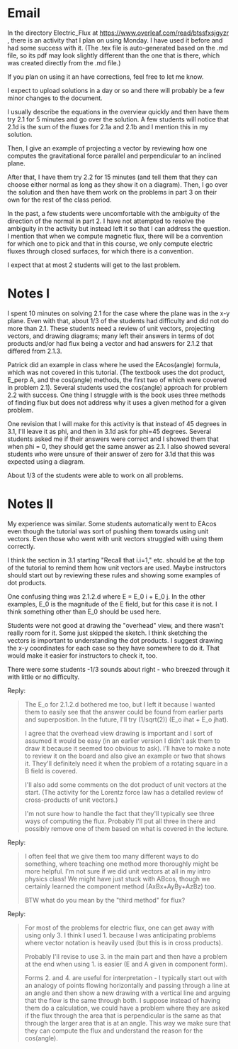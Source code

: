 # Email

In the directory Electric_Flux at https://www.overleaf.com/read/btssfxsjgyzr , there is an activity that I plan on using Monday. I have used it before and had some success with it. (The .tex file is auto-generated based on the .md file, so its pdf may look slightly different than the one that is there, which was created directly from the .md file.) 

If you plan on using it an have corrections, feel free to let me know.

I expect to upload solutions in a day or so and there will probably be a few minor changes to the document.

I usually describe the equations in the overview quickly and then have them try 2.1 for 5 minutes and go over the solution. A few students will notice that 2.1d is the sum of the fluxes for 2.1a and 2.1b and I mention this in my solution.

Then, I give an example of projecting a vector by reviewing how one computes the gravitational force parallel and perpendicular to an inclined plane.

After that, I have them try 2.2 for 15 minutes (and tell them that they can choose either normal as long as they show it on a diagram). Then, I go over the solution and then have them work on the problems in part 3 on their own for the rest of the class period.

In the past, a few students were uncomfortable with the ambiguity of the direction of the normal in part 2. I have not attempted to resolve the ambiguity in the activity but instead left it so that I can address the question. I mention that when we compute magnetic flux, there will be a convention for which one to pick and that in this course, we only compute electric fluxes through closed surfaces, for which there is a convention.

I expect that at most 2 students will get to the last problem.

# Notes I

I spent 10 minutes on solving 2.1 for the case where the plane was in the x-y plane. Even with that, about 1/3 of the students had difficulty and did not do more than 2.1. These students need a review of unit vectors, projecting vectors, and drawing diagrams; many left their answers in terms of dot products and/or had flux being a vector and had answers for 2.1.2 that differed from 2.1.3.

Patrick did an example in class where he used the EAcos(angle) formula, which was not covered in this tutorial. (The textbook uses the dot product, E_perp A, and the cos(angle) methods, the first two of which were covered in problem 2.1). Several students used the cos(angle) approach for problem 2.2 with success. One thing I struggle with is the book uses three methods of finding flux but does not address why it uses a given method for a given problem.

One revision that I will make for this activity is that instead of 45 degrees in 3.1, I'll leave it as phi, and then in 3.1d ask for phi=45 degrees. Several students asked me if their answers were correct and I showed them that when phi = 0, they should get the same answer as 2.1. I also showed several students who were unsure of their answer of zero for 3.1d that this was expected using a diagram.

About 1/3 of the students were able to work on all problems.

# Notes II

My experience was similar. Some students automatically went to EAcos even though the tutorial was sort of pushing them towards using unit vectors. Even those who went with unit vectors struggled with using them correctly.

I think the section in 3.1 starting "Recall that i.i=1," etc. should be at the top of the tutorial to remind them how unit vectors are used. Maybe instructors should start out by reviewing these rules and showing some examples of dot products.

One confusing thing was 2.1.2.d where E = E_0 i + E_0 j. In the other examples, E_0 is the magnitude of the E field, but for this case it is not. I think something other than E_0 should be used here.

Students were not good at drawing the "overhead" view, and there wasn't really room for it. Some just skipped the sketch. I think sketching the vectors is important to understanding the dot products. I suggest drawing the x-y coordinates for each case so they have somewhere to do it. That would make it easier for instructors to check it, too.

There were some students -1/3 sounds about right - who breezed through it with little or no difficulty.

Reply:

> The E_o for 2.1.2.d bothered me too, but I left it because I wanted them to easily see that the answer could be found from earlier parts and superposition. In the future, I'll try (1/sqrt(2)) (E_o ihat + E_o jhat).
>
> I agree that the overhead view drawing is important and I sort of assumed it would be easy (in an earlier version I didn't ask them to draw it because it seemed too obvious to ask). I'll have to make a note to review it on the board and also give an example or two that shows it. They'll definitely need it when the problem of a rotating square in a B field is covered.
>
> I'll also add some comments on the dot product of unit vectors at the start. (The activity for the Lorentz force law has a detailed review of cross-products of unit vectors.)
>
>I'm not sure how to handle the fact that they'll typically see three ways of computing the flux. Probably I'll put all three in there and possibly remove one of them based on what is covered in the lecture.

Reply:

> I often feel that we give them too many different ways to do something, where teaching one method more thoroughly might be more helpful. I'm not sure if we did unit vectors at all in my intro physics class! We might have just stuck with ABcos, though we certainly learned the component method (AxBx+AyBy+AzBz) too.
>
> BTW what do you mean by the "third method" for flux?

Reply:

> For most of the problems for electric flux, one can get away with using only 3. I think I used 1. because I was anticipating problems where vector notation is heavily used (but this is in cross products).
>
> Probably I'll revise to use 3. in the main part and then have a problem at the end when using 1. is easier (E and A given in component form). 
>
> Forms 2. and 4. are useful for interpretation - I typically start out with an analogy of points flowing horizontally and passing through a line at an angle and then show a new drawing with a vertical line and arguing that the flow is the same through both. I suppose instead of having them do a calculation, we could have a problem where they are asked if the flux through the area that is perpendicular is the same as that through the larger area that is at an angle. This way we make sure that they can compute the flux and understand the reason for the cos(angle).
